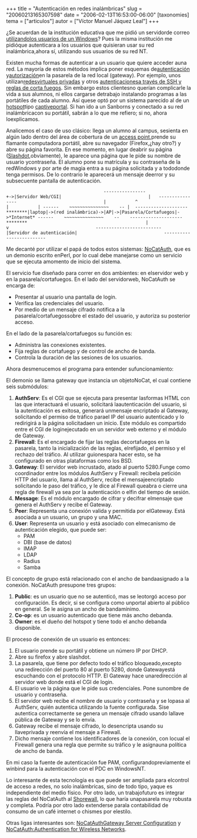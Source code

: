 +++
title = "Autenticación en redes inalámbricas"
slug = "20060213165307598"
date = "2006-02-13T16:53:00-06:00"
[taxonomies]
tema = ["articulos"]
autor = ["Víctor Manuel Jáquez Leal"]
+++

¿Se acuerdan de la institución educativa que me pidió un servidorde
correo [utilizandolos usuarios de un
Windows](http://glib.org.mx/article.php?story=20051223174704427)? Pues
la misma institución me pidióque autenticara a los usuarios que
quisieran usar su red inalámbrica,ahora sí, utilizando sus usuarios de
su red NT.

Existen mucha formas de autenticar a un usuario que quiere acceder auna
red. La mayoría de estos métodos implica poner esquemas
de[autenticación](http://en.wikipedia.org/wiki/Authentication)
y[autorización](http://en.wikipedia.org/wiki/Authorization)en la
pasarela de la red local (gateway). Por ejemplo, unos
utilizan[redesvirtuales
privadas](http://software.newsforge.com/software/05/11/21/175249.shtml?tid=92&tid=78)
y otros [autenticacionesa través de SSH y reglas de corta
fuegos](http://www.hackinthebox.org/modules.php?op=modload&name=News&file=article&sid=15607&mode=thread&order=0&thold=0).
Sin embargo estos clientesno querían complicarle la vida a sus alumnos,
ni ellos cargarse detrabajo instalando programas a las portátiles de
cada alumno. Así quese optó por un sistema parecido al de un
[hotspot](http://en.wikipedia.org/wiki/Hotspot_%28wifi%29)tipo
[captiveportal](http://en.wikipedia.org/wiki/Captive_portal). Si han ido
a un Sanborns y conectado a su red inalámbricacon su portátil, sabrán a
lo que me refiero; si no, ahora loexplicamos.

<!-- more -->
Analicemos el caso de uso clásico: llega un alumno al campus, sesienta
en algún lado dentro del área de cobertura de un [access
point](http://en.wikipedia.org/wiki/Access_point),prende su flamante
computadora portátil, abre su navegador (Firefox,¿hay otro?) y abre su
página favorita. En ese momento, en lugar deabrir su página
([Slashdot](http://slashdot.org),obviamente), le aparece una página que
le pide su nombre de usuario ycontraseña. El alumno pone su matrícula y
su contraseña de la redWindows y por arte de magia entra a su página
solicitada y a tododonde tenga permisos. De lo contrario le aparecerá un
mensaje deerror y su subsecuente pantalla de autenticación.

                                         ----------------                                 +->|Servidor Web/CGI|                                 |   ----------------                                 |           ^                                 |           | ------    ~~~~~~~~~~~~~~~    -- |  --------------------    ********|laptop|->(red inalámbrica)->|AP|->|Pasarela/Cortafuegos|->*Internet* ------    ~~~~~~~~~~~~~~~    --    --------------------    ********                                             |                                             v                                 -------------------------                                |Servidor de autenticación|                                 -------------------------

Me decanté por utilizar el papá de todos estos sistemas:
[NoCatAuth](http://nocat.net), que es un demonio escrito enPerl, por lo
cual debe manejarse como un servicio que se ejecuta amomento de inicio
del sistema.

El servicio fue diseñado para correr en dos ambientes: en elservidor web
y en la pasarela/cortafuegos. En el lado del servidorweb, NoCatAuth se
encarga de:

-   Presentar al usuario una pantalla de login.
-   Verifica las credenciales del usuario.
-   Por medio de un mensaje cifrado notifica a la
    pasarela/cortafuegossobre el estado del usuario, y autoriza su
    posterior acceso.

En el lado de la pasarela/cortafuegos su función es:

-   Administra las conexiones existentes.
-   Fija reglas de cortafuego y de control de ancho de banda.
-   Controla la duración de las sesiones de los usuarios.

Ahora desmenucemos el programa para entender sufuncionamiento:

El demonio se llama gateway que instancia un objetoNoCat, el cual
contiene seis submódulos:

1.  **AuthServ**: Es el CGI que se ejecuta para presentar lasformas HTML
    con las que interactuará el usuario, solicitará laautenticación del
    usuario, si la autenticación es exitosa, generará unmensaje
    encriptado al Gateway, solicitando el permiso de tráfico parael IP
    del usuario autenticado y lo redirigirá a la página solicitadaen un
    inicio. Este módulo es compartido entre el CGI de loginejecutado en
    un servidor web externo y el módulo de Gateway.
2.  **Firewall**: Es el encargado de fijar las reglas decortafuegos en
    la pasarela, tanto la inicialización de las reglas, elrefijado, el
    permiso y el rechazo del tráfico. Al utilizar guionespara hacer
    esto, se ha configurado en otras plataformas como los BSD.
3.  **Gateway**: El servidor web incrustado, atado al puerto 5280.Funge
    como coordinador entre los módulos AuthServ y Firewall: recibela
    petición HTTP del usuario, llama al AuthServ, recibe el
    mensajeencriptado solicitando le paso del tráfico, y le dice al
    Firewall queabra o cierre una regla de firewall ya sea por la
    autenticación o elfin del tiempo de sesión.
4.  **Message**: Es el módulo encargado de cifrar y decifrar elmensaje
    que genera el AuthServ y recibe el Gateway.
5.  **Peer**: Representa una conexión valida y permitida por elGateway.
    Está asociada a un usuario, un grupo y una MAC.
6.  **User**: Representa un usuario y está asociado con elmecanismo de
    autenticación elegido, que puede ser:
    -   PAM
    -   DBI (base de datos)
    -   IMAP
    -   LDAP
    -   Radius
    -   Samba

El concepto de grupo está relacionado con el ancho de bandaasignado a la
conexión. NoCatAuth presupone tres grupos:

1.  **Public**: es un usuario que no se autenticó, mas se leotorgó
    acceso por configuración. Es decir, si se configura como unportal
    abierto al público en general. Se le asigna un ancho de bandamínimo.
2.  **Co-op**: es un usuario autenticado que tiene más ancho debanda.
3.  **Owner**: es el dueño del hotspot y tiene todo el ancho debanda
    disponible.

El proceso de conexión de un usuario es entonces:

1.  El usuario prende su portátil y obtiene un número IP por DHCP.
2.  Abre su firefox y abre slashdot.
3.  La pasarela, que tiene por defecto todo el tráfico bloqueado,excepto
    una redirección del puerto 80 al puerto 5280, donde Gatewayestá
    escuchando con el protocolo HTTP. El Gateway hace unaredirección al
    servidor web donde está el CGI de login.
4.  El usuario ve la página que le pide sus credenciales. Pone sunombre
    de usuario y contraseña.
5.  El servidor web recibe el nombre de usuario y contraseña y se lopasa
    al AuthServ, quién autentica utilizando la fuente configurada. Sise
    autentica correctamente se genera un mensaje cifrado usando lallave
    pública de Gateway y se lo envía.
6.  Gateway recibe el mensaje cifrado, lo desencripta usando su
    llaveprivada y reenvía el mensaje a Firewall.
7.  Dicho mensaje contiene los identificadores de la conexión, con
    locual el Firewall genera una regla que permite su tráfico y le
    asignauna política de ancho de banda.

En mi caso la fuente de autenticación fue PAM, configurandopreviamente
el winbind para la autenticación con el PDC en WindowsNT.

Lo interesante de esta tecnología es que puede ser ampliada para
elcontrol de acceso a redes, no solo inalámbricas, sino de todo tipo,
yaque es independiente del medio físico. Por otro lado, un trabajofuturo
es integrar las reglas del NoCatAuth al
[Shorewall](http://www.shorewall.net), lo que haría unapasarela muy
robusta y completa. Podría por otro lado extenderse parala contabilidad
de consumo de un café internet o chismes por elestilo.

Otras ligas interesantes son: [NoCatAuthGateway Server
Configuration](http://www.wi-fiplanet.com/tutorials/article.php/10724_3111111_1)
y [NoCatAuth:Authentication for Wireless
Networks](http://www.oreillynet.com/pub/a/wireless/2001/11/09/nocatauth.html).
